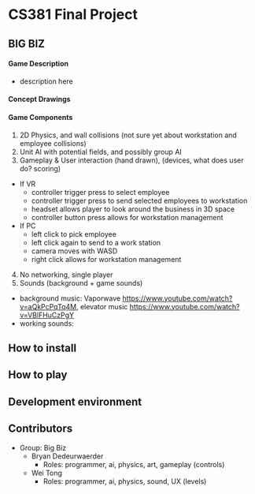 # CS381 Final Project
## BIG BIZ

#### Game Description
  * description here

#### Concept Drawings

  
#### Game Components
1. 2D Physics, and wall collisions (not sure yet about workstation and employee collisions)
2. Unit AI with potential fields, and possibly group AI
3. Gameplay & User interaction (hand drawn), (devices, what does user do? scoring)
  * If VR
    - controller trigger press to select employee
    - controller trigger press to send selected employees to workstation
    - headset allows player to look around the business in 3D space
    - controller button press allows for workstation management
  * If PC
    - left click to pick employee
    - left click again to send to a work station
    - camera moves with WASD
    - right click allows for workstation management
4. No networking, single player
5. Sounds (background + game sounds)
  * background music: Vaporwave https://www.youtube.com/watch?v=aQkPcPqTq4M, elevator music https://www.youtube.com/watch?v=VBlFHuCzPgY
  * working sounds: 
  
## How to install

## How to play

## Development environment

## Contributors
- Group: Big Biz
   * Bryan Dedeurwaerder
      * Roles: programmer, ai, physics, art, gameplay (controls)   
   * Wei Tong
      * Roles: programmer, ai, physics, sound, UX (levels)

